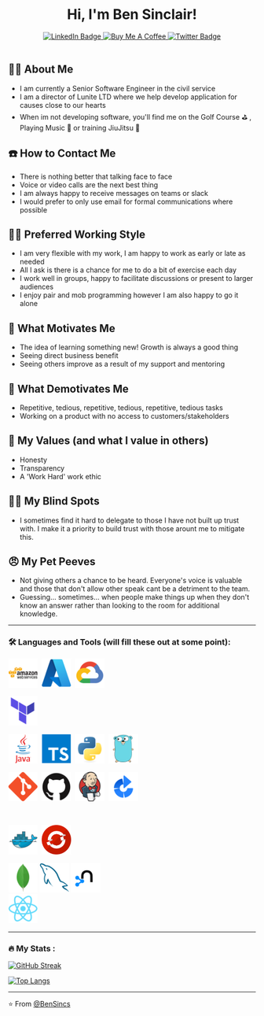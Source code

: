 <div id="header" align="center">

 # Hi, I'm Ben Sinclair!
  
<div id="badges">
  <a href="https://www.linkedin.com/in/ben-sinclair-45854b18b/">
    <img src="https://img.shields.io/badge/LinkedIn-blue?style=for-the-badge&logo=linkedin&logoColor=white" alt="LinkedIn Badge" height="41" width="174"/>
  </a>
 <a href="https://www.buymeacoffee.com/bensinclair"><img src="https://cdn.buymeacoffee.com/buttons/default-orange.png" alt="Buy Me A Coffee" height="41" width="174">
  </a>
  <a href="https://twitter.com/bensincs">
    <img src="https://img.shields.io/badge/Twitter-blue?style=for-the-badge&logo=twitter&logoColor=white" alt="Twitter Badge" height="41" width="174"/>
  </a>
</div>
<div id="views" align="center">
<img src="https://komarev.com/ghpvc/?username=bensincs&style=flat-square&color=blue" alt=""/>
</div>  
</div> 

## 🏌️‍♂️ About Me
- I am currently a Senior Software Engineer in the civil service
- I am a director of Lunite LTD where we help develop application for causes close to our hearts
- When im not developing software, you'll find me on the Golf Course ⛳ , Playing Music 🎸 or training JiuJitsu 🥋

## ☎️ How to Contact Me
- There is nothing better that talking face to face
- Voice or video calls are the next best thing
- I am always happy to receive messages on teams or slack
- I would prefer to only use email for formal communications where possible

## 👨‍💻 Preferred Working Style
- I am very flexible with my work, I am happy to work as early or late as needed
- All I ask is there is a chance for me to do a bit of exercise each day
- I work well in groups, happy to facilitate discussions or present to larger audiences
- I enjoy pair and mob programming however I am also happy to go it alone

## 🙂 What Motivates Me
- The idea of learning something new! Growth is always a good thing
- Seeing direct business benefit
- Seeing others improve as a result of my support and mentoring

## 🥱 What Demotivates Me
- Repetitive, tedious, repetitive, tedious, repetitive, tedious tasks
- Working on a product with no access to customers/stakeholders

## 💙 My Values (and what I value in others)
- Honesty 
- Transparency 
- A 'Work Hard' work ethic

## 👨‍🦯 My Blind Spots
- I sometimes find it hard to delegate to those I have not built up trust with. I make it a priority to build trust with those arount me to mitigate this.

## 😠 My Pet Peeves
- Not giving others a chance to be heard. Everyone's voice is valuable and those that don't allow other speak cant be a detriment to the team. 
- Guessing... sometimes... when people make things up when they don't know an answer rather than looking to the room for additional knowledge.

---

### :hammer_and_wrench: Languages and Tools (will fill these out at some point):

<div>
  <img src="https://github.com/devicons/devicon/blob/master/icons/amazonwebservices/amazonwebservices-original-wordmark.svg" title="AWS" alt="AWS" width="60" height="60"/>&nbsp;
  <img src="https://github.com/devicons/devicon/blob/master/icons/azure/azure-original.svg" title="Azure" alt="Azure" width="60" height="60"/>&nbsp;
  <img src="https://github.com/devicons/devicon/blob/master/icons/googlecloud/googlecloud-original.svg" title="Google Cloud" alt="GCP" width="60" height="60"/>&nbsp;
  <br />


  <img src="https://github.com/devicons/devicon/blob/master/icons/terraform/terraform-original.svg" width="60" height="60"/>&nbsp;
<br />


  <img src="https://github.com/devicons/devicon/blob/master/icons/java/java-original-wordmark.svg" width="60" height="60"/>&nbsp;
  <img src="https://github.com/devicons/devicon/blob/master/icons/typescript/typescript-original.svg" width="60" height="60"/>&nbsp;
  <img src="https://github.com/devicons/devicon/blob/master/icons/python/python-original.svg" width="60" height="60"/>&nbsp;
  <img src="https://github.com/devicons/devicon/blob/master/icons/go/go-original.svg" width="60" height="60"/>&nbsp;
<br />


  <img src="https://github.com/devicons/devicon/blob/master/icons/git/git-original.svg" width="60" height="60"/>&nbsp;
  <img src="https://github.com/devicons/devicon/blob/master/icons/github/github-original.svg"  width="60" height="60"/>&nbsp;
  <img src="https://github.com/devicons/devicon/blob/master/icons/jenkins/jenkins-original.svg"  width="60" height="60"/>&nbsp;
  <img src="https://github.com/devicons/devicon/blob/master/icons/bamboo/bamboo-original.svg" width="60" height="60" />&nbsp;


<br />


  <img src="https://github.com/devicons/devicon/blob/master/icons/docker/docker-original.svg" title="Docker" alt="Docker" width="60" height="60"/>&nbsp;
    <img src="https://raw.githubusercontent.com/redhat-developer/intellij-openshift-connector/master/src/main/resources/images/openshift_extension.png"  width="60" height="60"/>&nbsp;
<br />


  <img src="https://github.com/devicons/devicon/blob/master/icons/mongodb/mongodb-original.svg" title="Mongo" alt="Mongo" width="60" height="60"/>
  <img src="https://github.com/devicons/devicon/blob/master/icons/mysql/mysql-original.svg" title="MySQL" alt="MySQL" width="60" height="60"/>
  <img src="https://github.com/devicons/devicon/blob/master/icons/neo4j/neo4j-original.svg" title="Neo4j" alt="Neo4J" width="60" height="60"/>
<br />


  <img src="https://github.com/devicons/devicon/blob/master/icons/react/react-original.svg" title="React" alt="React" width="60" height="60"/>

</div>

---

### :fire: My Stats :

[![GitHub Streak](http://github-readme-streak-stats.herokuapp.com?user=bensincs&theme=dark&background=000000)](https://git.io/streak-stats)

[![Top Langs](https://github-readme-stats.vercel.app/api/top-langs/?username=bensincs&layout=compact&theme=vision-friendly-dark)](https://github.com/anuraghazra/github-readme-stats)

---

:star: From [@BenSincs](https://github.com/bensincs)
